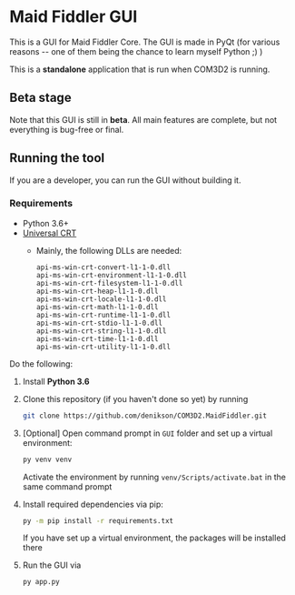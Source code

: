 # Maid Fiddler GUI

This is a GUI for Maid Fiddler Core. The GUI is made in PyQt (for various reasons -- one of them being the chance to learn myself Python ;) )

This is a **standalone** application that is run when COM3D2 is running.

## Beta stage

Note that this GUI is still in **beta**. All main features are complete, but not everything is bug-free or final.


## Running the tool

If you are a developer, you can run the GUI without building it.

### Requirements

* Python 3.6+
* [Universal CRT](https://support.microsoft.com/fi-fi/help/2999226/update-for-universal-c-runtime-in-windows)
    - Mainly, the following DLLs are needed:  

        ```
        api-ms-win-crt-convert-l1-1-0.dll
        api-ms-win-crt-environment-l1-1-0.dll
        api-ms-win-crt-filesystem-l1-1-0.dll
        api-ms-win-crt-heap-l1-1-0.dll
        api-ms-win-crt-locale-l1-1-0.dll
        api-ms-win-crt-math-l1-1-0.dll
        api-ms-win-crt-runtime-l1-1-0.dll
        api-ms-win-crt-stdio-l1-1-0.dll
        api-ms-win-crt-string-l1-1-0.dll
        api-ms-win-crt-time-l1-1-0.dll
        api-ms-win-crt-utility-l1-1-0.dll
        ```

Do the following:

1. Install **Python 3.6**

2. Clone this repository (if you haven't done so yet) by running

    ```bash
    git clone https://github.com/denikson/COM3D2.MaidFiddler.git
    ```

3. [Optional] Open command prompt in `GUI` folder and set up a virtual environment:

    ```bash
    py venv venv
    ```

    Activate the environment by running `venv/Scripts/activate.bat` in the same command prompt

4. Install required dependencies via pip:

    ```bash
    py -m pip install -r requirements.txt
    ```

    If you have set up a virtual environment, the packages will be installed there


5. Run the GUI via

    ```bash
    py app.py
    ```